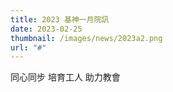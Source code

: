 ```yaml
---
title: 2023 基神一月院訊
date: 2023-02-25
thumbnail: /images/news/2023a2.png
url: "#"
---
```


同心同步 培育工人 助力教會
